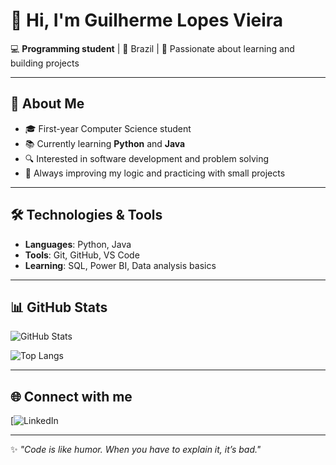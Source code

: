 # 👋 Hi, I'm Guilherme Lopes Vieira  

💻 **Programming student** | 📍 Brazil | 🎯 Passionate about learning and building projects  

---

## 🚀 About Me  
- 🎓 First-year Computer Science student  
- 📚 Currently learning **Python** and **Java**  
- 🔍 Interested in software development and problem solving  
- 🌱 Always improving my logic and practicing with small projects  

---

## 🛠️ Technologies & Tools  
- **Languages**: Python, Java  
- **Tools**: Git, GitHub, VS Code  
- **Learning**: SQL, Power BI, Data analysis basics  

---

## 📊 GitHub Stats  
![GitHub Stats](https://github-readme-stats.vercel.app/api?username=YOUR_USERNAME&show_icons=true&theme=tokyonight)  

![Top Langs](https://github-readme-stats.vercel.app/api/top-langs/?username=YOUR_USERNAME&layout=compact&theme=tokyonight)  

---

## 🌐 Connect with me  
[![LinkedIn](www.linkedin.com/in/guilherme-lopes-0ab222278)


---
✨ *"Code is like humor. When you have to explain it, it’s bad."*  
